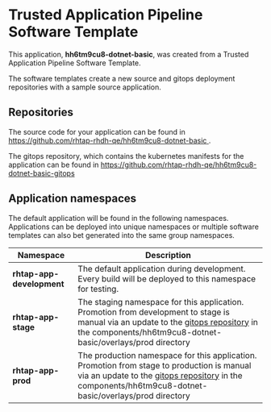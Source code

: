 # Trusted Application Pipeline Software Template

This application, **hh6tm9cu8-dotnet-basic**, was created from a Trusted Application Pipeline Software Template.

The software templates create a new source and gitops deployment repositories with a sample source application. 

## Repositories

The source code for your application can be found in [https://github.com/rhtap-rhdh-qe/hh6tm9cu8-dotnet-basic ](https://github.com/rhtap-rhdh-qe/hh6tm9cu8-dotnet-basic ).
 
The gitops repository, which contains the kubernetes manifests for the application can be found in 
[https://github.com/rhtap-rhdh-qe/hh6tm9cu8-dotnet-basic-gitops ](https://github.com/rhtap-rhdh-qe/hh6tm9cu8-dotnet-basic-gitops ) 

## Application namespaces 

The default application will be found in the following namespaces. Applications can be deployed into unique namespaces or multiple software templates can also bet generated into the same group namespaces.  

|  Namespace   |  Description   |  
| -------- | -------- |   
| **rhtap-app-development** | The default application during development. Every build will be deployed to this namespace for testing. | 
| **rhtap-app-stage** | The staging namespace for this application. Promotion from development to stage is manual via an update to the [gitops repository](https://github.com/rhtap-rhdh-qe/hh6tm9cu8-dotnet-basic-gitops ) in the components/hh6tm9cu8-dotnet-basic/overlays/prod directory |  
| **rhtap-app-prod** | The production namespace for this application. Promotion from stage to production is manual via an update to the [gitops repository](https://github.com/rhtap-rhdh-qe/hh6tm9cu8-dotnet-basic-gitops ) in the components/hh6tm9cu8-dotnet-basic/overlays/prod directory | 